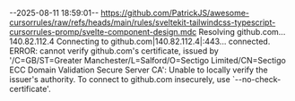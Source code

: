 --2025-08-11 18:59:01--  https://github.com/PatrickJS/awesome-cursorrules/raw/refs/heads/main/rules/sveltekit-tailwindcss-typescript-cursorrules-promp/svelte-component-design.mdc
Resolving github.com... 140.82.112.4
Connecting to github.com|140.82.112.4|:443... connected.
ERROR: cannot verify github.com's certificate, issued by '/C=GB/ST=Greater Manchester/L=Salford/O=Sectigo Limited/CN=Sectigo ECC Domain Validation Secure Server CA':
  Unable to locally verify the issuer's authority.
To connect to github.com insecurely, use `--no-check-certificate'.
